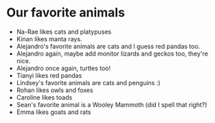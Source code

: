 # Our favorite animals

- Na-Rae likes cats and platypuses
- Kinan likes manta rays.
- Alejandro's favorite animals are cats and I guess red pandas too.
- Alejandro again, maybe add monitor lizards and geckos too, they're nice.
- Alejandro once again, turtles too!
- Tianyi likes red pandas
- Lindsey's favorite animals are cats and penguins :) 
- Rohan likes owls and foxes
- Caroline likes toads
- Sean's favorite animal is a Wooley Mammoth (did I spell that right?)
- Emma likes goats and rats